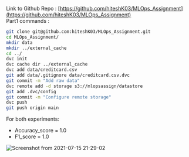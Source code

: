 Link to Github Repo : [https://github.com/hiteshK03/MLOps_Assignment](https://github.com/hiteshK03/MLOps_Assignment)  
Part1 commands :  
```bash
git clone git@github.com:hiteshK03/MLOps_Assignment.git  
cd MLOps_Assignment/  
mkdir data  
mkdir ../external_cache  
cd ../  
dvc init  
dvc cache dir ../external_cache  
dvc add data/creditcard.csv  
git add data/.gitignore data/creditcard.csv.dvc  
git commit -m "Add raw data"  
dvc remote add -d storage s3://mlopsassign/datastore  
git add .dvc/config  
git commit -m "Configure remote storage"  
dvc push  
git push origin main
```
For both experiments:
* Accuracy_score = 1.0  
* F1_score = 1.0  

![Screenshot from 2021-07-15 21-29-02](https://user-images.githubusercontent.com/45922320/125819785-43652904-f07a-4dfe-9f46-440a3f824760.png)
